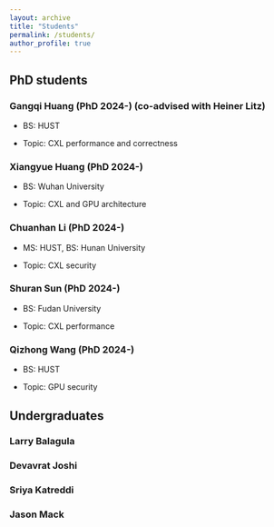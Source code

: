 ```yaml
---
layout: archive
title: "Students"
permalink: /students/
author_profile: true
---
```


## PhD students

### Gangqi Huang (PhD 2024-) (co-advised with Heiner Litz)

- BS: HUST

- Topic: CXL performance and correctness

### Xiangyue Huang (PhD 2024-)

- BS: Wuhan University

- Topic: CXL and GPU architecture

### Chuanhan Li (PhD 2024-)

- MS: HUST, BS: Hunan University

- Topic: CXL security

### Shuran Sun (PhD 2024-)

- BS: Fudan University

- Topic: CXL performance

### Qizhong Wang (PhD 2024-)

- BS: HUST

- Topic: GPU security

## Undergraduates

### Larry Balagula

### Devavrat Joshi

### Sriya Katreddi

### Jason Mack










 